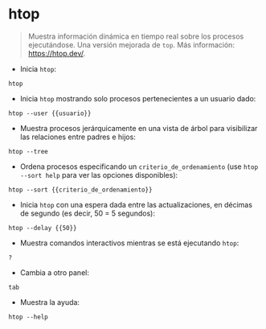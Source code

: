 # htop

> Muestra información dinámica en tiempo real sobre los procesos ejecutándose. Una versión mejorada de `top`.
> Más información: <https://htop.dev/>.

- Inicia `htop`:

`htop`

- Inicia `htop` mostrando solo procesos pertenecientes a un usuario dado:

`htop --user {{usuario}}`

- Muestra procesos jerárquicamente en una vista de árbol para visibilizar las relaciones entre padres e hijos:

`htop --tree`

- Ordena procesos especificando un `criterio_de_ordenamiento` (use `htop --sort help` para ver las opciones disponibles):

`htop --sort {{criterio_de_ordenamiento}}`

- Inicia `htop` con una espera dada entre las actualizaciones, en décimas de segundo (es decir, 50 = 5 segundos):

`htop --delay {{50}}`

- Muestra comandos interactivos mientras se está ejecutando `htop`:

`?`

- Cambia a otro panel:

`tab`

- Muestra la ayuda:

`htop --help`
